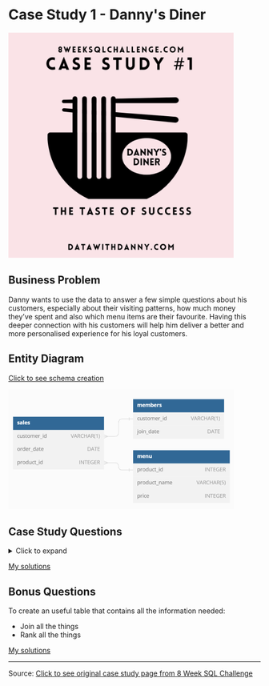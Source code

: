 # Case Study 1 - Danny's Diner

<img src="images/c1.png" width="450" />

## Business Problem
Danny wants to use the data to answer a few simple questions about his customers, especially about their visiting patterns, how much money they’ve spent and also which menu items are their favourite. Having this deeper connection with his customers will help him deliver a better and more personalised experience for his loyal customers.

## Entity Diagram
[Click to see schema creation](SchemaCreation.md)

<img src="images/diagram.png" width="450" />

## Case Study Questions
<details><summary>Click to expand</summary>
1. What is the total amount each customer spent at the restaurant?

2. How many days has each customer visited the restaurant?

3. What was the first item from the menu purchased by each customer?

4. What is the most purchased item on the menu and how many times was it purchased by all customers?

5. Which item was the most popular for each customer?

6. Which item was purchased first by the customer after they became a member?

7. Which item was purchased just before the customer became a member?

8. What are the total items and amount spent for each member before they became a member?

9. If each $1 spent equates to 10 points and sushi has a 2x points multiplier - how many points would each customer have?

10. In the first week after a customer joins the program (including their join date) they earn 2x points on all items, not just sushi - how many points do customer A and B have at the end of January?
</details>

[My solutions](Questions_and_Solutions.md)

## Bonus Questions
To create an useful table that contains all the information needed:
  * Join all the things
  * Rank all the things

[My solutions](Bonus_questions_solutions.md)

<hr>

Source: [Click to see original case study page from 8 Week SQL Challenge](https://8weeksqlchallenge.com/case-study-1/)
